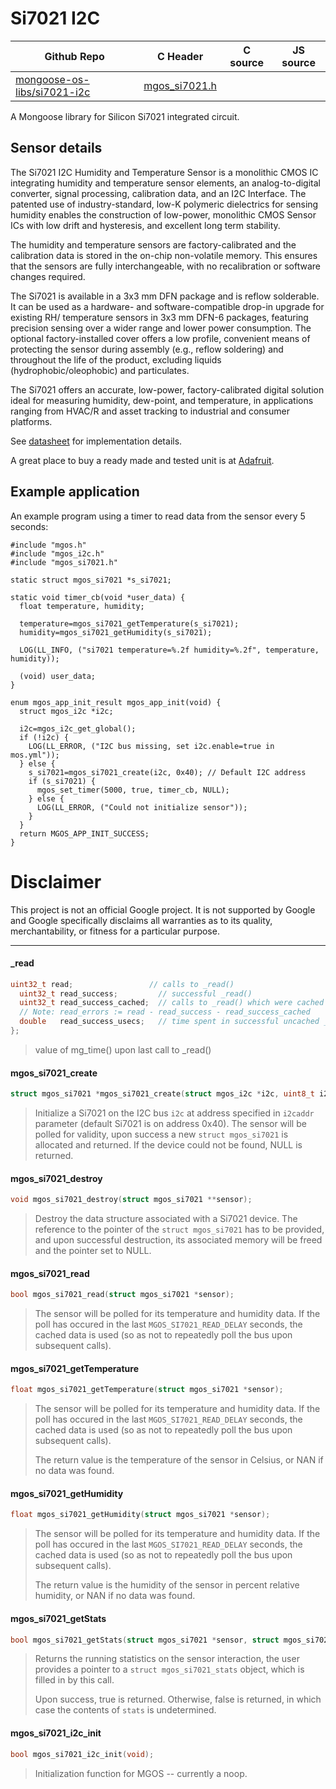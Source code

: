 # Si7021 I2C
| Github Repo | C Header | C source  | JS source |
| ----------- | -------- | --------  | ----------------- |
| [mongoose-os-libs/si7021-i2c](https://github.com/mongoose-os-libs/si7021-i2c) | [mgos_si7021.h](https://github.com/mongoose-os-libs/si7021-i2c/blob/master/include/mgos_si7021.h) | &nbsp;  | &nbsp;         |



A Mongoose library for Silicon Si7021 integrated circuit.

## Sensor details

The Si7021 I2C Humidity and Temperature Sensor is a monolithic CMOS IC
integrating humidity and temperature sensor elements, an analog-to-digital
converter, signal processing, calibration data, and an I2C Interface. The patented
use of industry-standard, low-K polymeric dielectrics for sensing humidity enables
the construction of low-power, monolithic CMOS Sensor ICs with low drift and
hysteresis, and excellent long term stability.

The humidity and temperature sensors are factory-calibrated and the calibration
data is stored in the on-chip non-volatile memory. This ensures that the sensors
are fully interchangeable, with no recalibration or software changes required.

The Si7021 is available in a 3x3 mm DFN package and is reflow solderable. It can
be used as a hardware- and software-compatible drop-in upgrade for existing RH/
temperature sensors in 3x3 mm DFN-6 packages, featuring precision sensing
over a wider range and lower power consumption. The optional factory-installed
cover offers a low profile, convenient means of protecting the sensor during
assembly (e.g., reflow soldering) and throughout the life of the product, excluding
liquids (hydrophobic/oleophobic) and particulates.

The Si7021 offers an accurate, low-power, factory-calibrated digital solution ideal
for measuring humidity, dew-point, and temperature, in applications ranging from
HVAC/R and asset tracking to industrial and consumer platforms.

See [datasheet](https://www.silabs.com/documents/public/data-sheets/Si7021-A20.pdf)
for implementation details.

A great place to buy a ready made and tested unit is at [Adafruit](https://learn.adafruit.com/adafruit-si7021-temperature-plus-humidity-sensor).

## Example application

An example program using a timer to read data from the sensor every 5 seconds:

```
#include "mgos.h"
#include "mgos_i2c.h"
#include "mgos_si7021.h"

static struct mgos_si7021 *s_si7021;

static void timer_cb(void *user_data) {
  float temperature, humidity;

  temperature=mgos_si7021_getTemperature(s_si7021);
  humidity=mgos_si7021_getHumidity(s_si7021);

  LOG(LL_INFO, ("si7021 temperature=%.2f humidity=%.2f", temperature, humidity));

  (void) user_data;
}

enum mgos_app_init_result mgos_app_init(void) {
  struct mgos_i2c *i2c;

  i2c=mgos_i2c_get_global();
  if (!i2c) {
    LOG(LL_ERROR, ("I2C bus missing, set i2c.enable=true in mos.yml"));
  } else {
    s_si7021=mgos_si7021_create(i2c, 0x40); // Default I2C address
    if (s_si7021) {
      mgos_set_timer(5000, true, timer_cb, NULL);
    } else {
      LOG(LL_ERROR, ("Could not initialize sensor"));
    }
  }
  return MGOS_APP_INIT_SUCCESS;
}
```

# Disclaimer

This project is not an official Google project. It is not supported by Google
and Google specifically disclaims all warranties as to its quality,
merchantability, or fitness for a particular purpose.


 ----- 
#### _read

```c
uint32_t read;                 // calls to _read()
  uint32_t read_success;         // successful _read()
  uint32_t read_success_cached;  // calls to _read() which were cached
  // Note: read_errors := read - read_success - read_success_cached
  double   read_success_usecs;   // time spent in successful uncached _read()
};
```
> value of mg_time() upon last call to _read()
#### mgos_si7021_create

```c
struct mgos_si7021 *mgos_si7021_create(struct mgos_i2c *i2c, uint8_t i2caddr);
```
> 
> Initialize a Si7021 on the I2C bus `i2c` at address specified in `i2caddr`
> parameter (default Si7021 is on address 0x40). The sensor will be polled for
> validity, upon success a new `struct mgos_si7021` is allocated and
> returned. If the device could not be found, NULL is returned.
>  
#### mgos_si7021_destroy

```c
void mgos_si7021_destroy(struct mgos_si7021 **sensor);
```
> 
> Destroy the data structure associated with a Si7021 device. The reference
> to the pointer of the `struct mgos_si7021` has to be provided, and upon
> successful destruction, its associated memory will be freed and the pointer
> set to NULL.
>  
#### mgos_si7021_read

```c
bool mgos_si7021_read(struct mgos_si7021 *sensor);
```
> 
> The sensor will be polled for its temperature and humidity data. If the poll
> has occured in the last `MGOS_SI7021_READ_DELAY` seconds, the cached data is
> used (so as not to repeatedly poll the bus upon subsequent calls).
>  
#### mgos_si7021_getTemperature

```c
float mgos_si7021_getTemperature(struct mgos_si7021 *sensor);
```
> 
> The sensor will be polled for its temperature and humidity data. If the poll
> has occured in the last `MGOS_SI7021_READ_DELAY` seconds, the cached data is
> used (so as not to repeatedly poll the bus upon subsequent calls).
> 
> The return value is the temperature of the sensor in Celsius, or NAN if no
> data was found.
>  
#### mgos_si7021_getHumidity

```c
float mgos_si7021_getHumidity(struct mgos_si7021 *sensor);
```
> 
> The sensor will be polled for its temperature and humidity data. If the poll
> has occured in the last `MGOS_SI7021_READ_DELAY` seconds, the cached data is
> used (so as not to repeatedly poll the bus upon subsequent calls).
> 
> The return value is the humidity of the sensor in percent relative humidity,
> or NAN if no data was found.
>  
#### mgos_si7021_getStats

```c
bool mgos_si7021_getStats(struct mgos_si7021 *sensor, struct mgos_si7021_stats *stats);
```
> 
> Returns the running statistics on the sensor interaction, the user provides
> a pointer to a `struct mgos_si7021_stats` object, which is filled in by this
> call.
> 
> Upon success, true is returned. Otherwise, false is returned, in which case
> the contents of `stats` is undetermined.
>  
#### mgos_si7021_i2c_init

```c
bool mgos_si7021_i2c_init(void);
```
> 
> Initialization function for MGOS -- currently a noop.
>  
